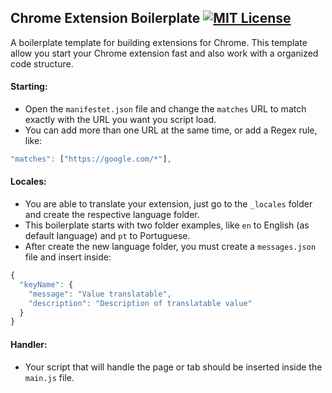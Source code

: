 ## Chrome Extension Boilerplate [![MIT License](https://img.shields.io/badge/License-MIT-blue.svg)](http://opensource.org/licenses/MIT)

A boilerplate template for building extensions for Chrome.
This template allow you start your Chrome extension fast and also work with a organized code structure.


#### Starting:
* Open the `manifestet.json` file and change the `matches` URL to match exactly with the URL you want you script load.
* You can add more than one URL at the same time, or add a Regex rule, like:
```javascript
"matches": ["https://google.com/*"],
```

#### Locales:
* You are able to translate your extension, just go to the `_locales` folder and create the respective language folder.
* This boilerplate starts with two folder examples, like `en` to English (as default language) and `pt` to Portuguese.
* After create the new language folder, you must create a `messages.json` file and insert inside:
```javascript
{
  "keyName": {
    "message": "Value translatable",
    "description": "Description of translatable value"
  }
}
```

#### Handler:
* Your script that will handle the page or tab should be inserted inside the `main.js` file.